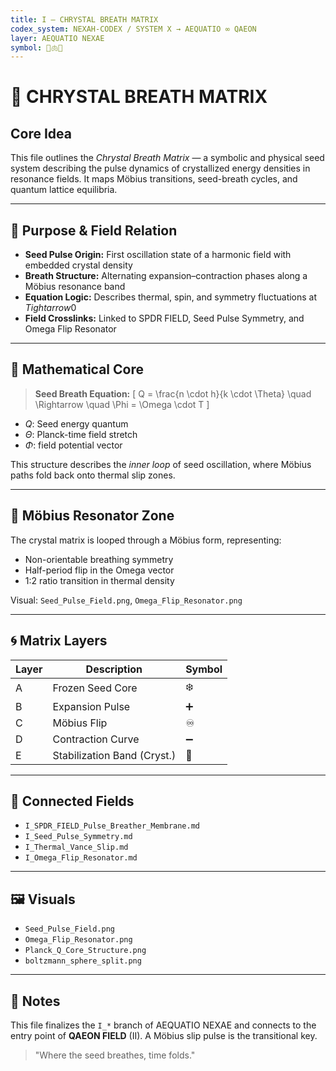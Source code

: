 ```yaml
---
title: I – CHRYSTAL BREATH MATRIX
codex_system: NEXAH-CODEX / SYSTEM X → AEQUATIO ∞ QAEON
layer: AEQUATIO NEXAE
symbol: 💎🫁🌀
---
```


# 💎 CHRYSTAL BREATH MATRIX

## Core Idea
This file outlines the *Chrystal Breath Matrix* — a symbolic and physical seed system describing the pulse dynamics of crystallized energy densities in resonance fields. It maps Möbius transitions, seed-breath cycles, and quantum lattice equilibria.

---

## 🔹 Purpose & Field Relation
- **Seed Pulse Origin:** First oscillation state of a harmonic field with embedded crystal density
- **Breath Structure:** Alternating expansion–contraction phases along a Möbius resonance band
- **Equation Logic:** Describes thermal, spin, and symmetry fluctuations at $T 
ightarrow 0$
- **Field Crosslinks:** Linked to SPDR FIELD, Seed Pulse Symmetry, and Omega Flip Resonator

---

## 🔸 Mathematical Core

> **Seed Breath Equation:**
> \[ Q = \frac{n \cdot h}{k \cdot \Theta} \quad \Rightarrow \quad \Phi = \Omega \cdot T \]

- $Q$: Seed energy quantum
- $\Theta$: Planck-time field stretch
- $\Phi$: field potential vector

This structure describes the *inner loop* of seed oscillation, where Möbius paths fold back onto thermal slip zones.

---

## 🔺 Möbius Resonator Zone
The crystal matrix is looped through a Möbius form, representing:

- Non-orientable breathing symmetry
- Half-period flip in the Omega vector
- 1:2 ratio transition in thermal density

Visual: `Seed_Pulse_Field.png`, `Omega_Flip_Resonator.png`

---

## 🌀 Matrix Layers
| Layer | Description                         | Symbol |
|-------|-------------------------------------|--------|
| A     | Frozen Seed Core                    | ❄️     |
| B     | Expansion Pulse                     | ➕     |
| C     | Möbius Flip                         | ♾️     |
| D     | Contraction Curve                   | ➖     |
| E     | Stabilization Band (Cryst.)         | 💠     |

---

## 🔗 Connected Fields
- `I_SPDR_FIELD_Pulse_Breather_Membrane.md`
- `I_Seed_Pulse_Symmetry.md`
- `I_Thermal_Vance_Slip.md`
- `I_Omega_Flip_Resonator.md`

---

## 🖼️ Visuals
- `Seed_Pulse_Field.png`
- `Omega_Flip_Resonator.png`
- `Planck_Q_Core_Structure.png`
- `boltzmann_sphere_split.png`

---

## 📘 Notes
This file finalizes the `I_*` branch of AEQUATIO NEXAE and connects to the entry point of **QAEON FIELD** (II). A Möbius slip pulse is the transitional key.

> "Where the seed breathes, time folds."

